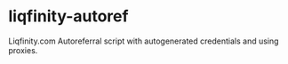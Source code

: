 # liqfinity-autoref
Liqfinity.com Autoreferral script with autogenerated credentials and using proxies.
